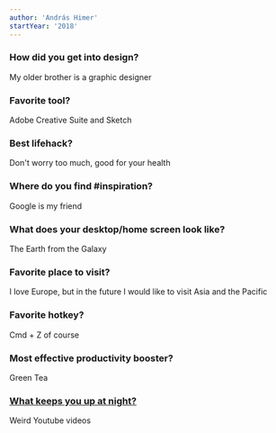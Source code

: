 ```yaml
---
author: 'András Himer'
startYear: '2018'
---
```


### How did you get into design?

My older brother is a graphic designer

### Favorite tool?

Adobe Creative Suite and Sketch

### Best lifehack?

Don't worry too much, good for your health

### Where do you find #inspiration?

Google is my friend

### What does your desktop/home screen look like?

The Earth from the Galaxy

### Favorite place to visit?

I love Europe, but in the future I would like to visit Asia and the Pacific

### Favorite hotkey?

Cmd + Z of course

### Most effective productivity booster?

Green Tea

### [What keeps you up at night?](http://whatkeepsyouupatnight.io)

Weird Youtube videos
